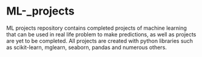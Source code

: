 # ML-_projects
ML projects repository contains completed projects of machine learning that can be used in real life problem to make predictions, as well as projects are yet to be completed. All projects are created with python libraries such as scikit-learn, mglearn, seaborn, pandas and numerous others.
